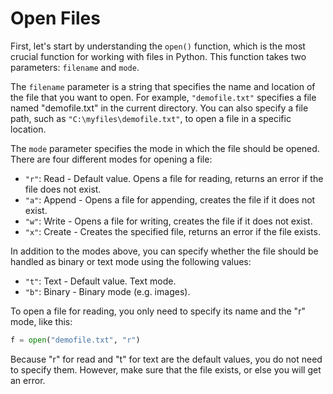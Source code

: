# Open Files

First, let's start by understanding the `open()` function, which is the most crucial function for working with files in Python. This function takes two parameters: `filename` and `mode`.

The `filename` parameter is a string that specifies the name and location of the file that you want to open. For example, `"demofile.txt"` specifies a file named "demofile.txt" in the current directory. You can also specify a file path, such as `"C:\myfiles\demofile.txt"`, to open a file in a specific location.

The `mode` parameter specifies the mode in which the file should be opened. There are four different modes for opening a file:

* `"r"`: Read - Default value. Opens a file for reading, returns an error if the file does not exist.
* `"a"`: Append - Opens a file for appending, creates the file if it does not exist.
* `"w"`: Write - Opens a file for writing, creates the file if it does not exist.
* `"x"`: Create - Creates the specified file, returns an error if the file exists.

In addition to the modes above, you can specify whether the file should be handled as binary or text mode using the following values:

* `"t"`: Text - Default value. Text mode.
* `"b"`: Binary - Binary mode (e.g. images).

To open a file for reading, you only need to specify its name and the "r" mode, like this:

```python
f = open("demofile.txt", "r")
```

Because "r" for read and "t" for text are the default values, you do not need to specify them. However, make sure that the file exists, or else you will get an error.

